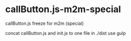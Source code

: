 # callButton.js-m2m-special
callButton.js freeze for m2m (special)

concat callButton.js and init.js to one file in ./dist
use gulp

